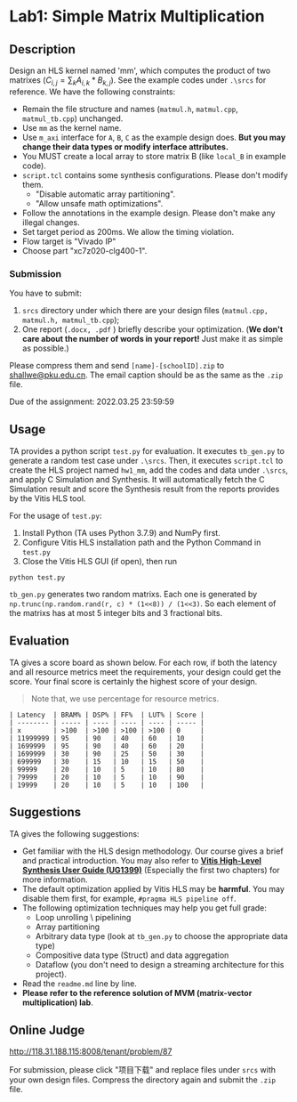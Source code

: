 # Lab1: Simple Matrix Multiplication

## Description
Design an HLS kernel named 'mm', which computes the product of two matrixes ($C_{i,j}=\sum_{k} A_{i, k} * B_{k, j}$).  See the example codes under `.\srcs` for reference. We have the following constraints:
* Remain the file structure and names (`matmul.h`, `matmul.cpp`, `matmul_tb.cpp`) unchanged.
* Use `mm` as the kernel name.
* Use `m_axi` interface for `A`, `B`, `C` as the example design does. **But you may change their data types or modify interface attributes.**
* You MUST create a local array to store matrix B (like `local_B` in example code).
* `script.tcl` contains some synthesis configurations. Please don't modify them.
  * "Disable automatic array partitioning".
  * "Allow unsafe math optimizations".
* Follow the annotations in the example design. Please don't make any illegal changes.
* Set target period as 200ms. We allow the timing violation.
* Flow target is "Vivado IP"
* Choose part "xc7z020-clg400-1".

### Submission

You have to submit:

1. `srcs` directory under which there are your design files (`matmul.cpp, matmul.h, matmul_tb.cpp`);
2. One report (`.docx, .pdf` ) briefly describe your optimization. (**We don't care about the number of words in your report!**  Just make it as simple as possible.)

Please compress them and send `[name]-[schoolID].zip` to shallwe@pku.edu.cn. The email caption should be as the same as the `.zip` file.

Due of the assignment: 2022.03.25 23:59:59

## Usage

TA provides a python script `test.py` for evaluation. It executes `tb_gen.py` to generate a random test case under `.\srcs`. Then, it executes `script.tcl` to create the HLS project named `hw1_mm`, add the codes and data under `.\srcs`, and apply C Simulation and Synthesis. It will automatically fetch the C Simulation result and score the Synthesis result from the reports provides by the Vitis HLS tool. 

For the usage of `test.py`:
1. Install Python (TA uses Python 3.7.9) and NumPy first. 
2. Configure Vitis HLS installation path and the Python Command in `test.py` 
3. Close the Vitis HLS GUI (if open), then run

```shell
python test.py
```

`tb_gen.py` generates two random matrixs. Each one is generated by `np.trunc(np.random.rand(r, c) * (1<<8)) / (1<<3)`. So each element of the matrixs has at most 5 integer bits and 3 fractional bits.

##  Evaluation

TA gives a score board as shown below. For each row, if both the latency and all resource metrics meet the requirements, your design could get the score. Your final score is certainly the highest score of your design.

>  Note that, we use percentage for resource metrics.

```
| Latency  | BRAM% | DSP% | FF%  | LUT% | Score |
| -------- | ----- | ---- | ---- | ---- | ----- |
| x        | >100  | >100 | >100 | >100 | 0     |
| 11999999 | 95    | 90   | 40   | 60   | 10    |
| 1699999  | 95    | 90   | 40   | 60   | 20    |
| 1699999  | 30    | 90   | 25   | 50   | 30    |
| 699999   | 30    | 15   | 10   | 15   | 50    |
| 99999    | 20    | 10   | 5    | 10   | 80    |
| 79999    | 20    | 10   | 5    | 10   | 90    |
| 19999    | 20    | 10   | 5    | 10   | 100   |
```

## Suggestions

TA gives the following suggestions:

* Get familiar with the HLS design methodology. Our course gives a brief and practical introduction. You may also refer to [**Vitis High-Level Synthesis User Guide (UG1399)**](https://docs.xilinx.com/r/en-US/ug1399-vitis-hls) (Especially the first two chapters) for more information.
* The default optimization applied by Vitis HLS may be **harmful**. You may disable them first, for example, `#pragma HLS pipeline off`.
* The following optimization techniques may help you get full grade:
  * Loop unrolling \ pipelining
  * Array partitioning
  * Arbitrary data type (look at `tb_gen.py` to choose the appropriate data type)
  * Compositive data type (Struct) and data aggregation
  * Dataflow (you don't need to design a streaming architecture for this project).
* Read the `readme.md` line by line.
* **Please refer to the reference solution of MVM (matrix-vector multiplication) lab**.

## Online Judge

http://118.31.188.115:8008/tenant/problem/87

For submission, please click "项目下载" and replace files under `srcs` with your own design files. Compress the directory again and submit the `.zip` file.

